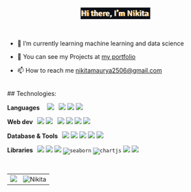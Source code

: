 <p align="center">
  <img src="./github-title.png" width="32%" alt="Hello, I'm Nikita." />
</p><br />

- 🌱 I’m currently learning machine learning and data science
  
- 🔗 You can see my Projects at [my portfolio](https://sun-andsky.github.io/Portfolio/)
  
- 📫 How to reach me nikitamaurya2506@gmail.com

<br>
## Technologies:

<p>
  <strong>Languages &nbsp;</strong>
  <code> <img src="https://cdn.jsdelivr.net/gh/devicons/devicon@latest/icons/c/c-plain.svg" height="25"/></code>
  <code> <img src="https://cdn.jsdelivr.net/gh/devicons/devicon@latest/icons/cplusplus/cplusplus-plain.svg" height="25" /></code>
  <code><img src="https://cdn.jsdelivr.net/gh/devicons/devicon/icons/python/python-original.svg" height="25"/></code>
  <code><img src="https://cdn.jsdelivr.net/gh/devicons/devicon/icons/javascript/javascript-original.svg" height="25"/></code>
</p>

<p>
  <strong>Web dev &nbsp;</strong>
  <code><img src="https://cdn.jsdelivr.net/gh/devicons/devicon/icons/react/react-original.svg" height="25"/></code>
  <code><img src="https://cdn.jsdelivr.net/gh/devicons/devicon/icons/html5/html5-original.svg" height="25"/> </code>
  <code><img src="https://cdn.jsdelivr.net/gh/devicons/devicon/icons/css3/css3-original.svg" height="25"/></code>
  <code><img src="https://cdn.jsdelivr.net/gh/devicons/devicon/icons/django/django-plain.svg" height="25"/></code>
  <code><img src="https://cdn.jsdelivr.net/gh/devicons/devicon/icons/nodejs/nodejs-original.svg" height="25"/></code>
  <code><img src="https://cdn.jsdelivr.net/gh/devicons/devicon/icons/express/express-original.svg" height="25"/></code>
</p>

<p>
  <strong> Database & Tools    &nbsp;  </strong>
  <code><img src="https://cdn.jsdelivr.net/gh/devicons/devicon@latest/icons/mysql/mysql-original.svg" height="25"/></code>
  <code><img src="https://cdn.jsdelivr.net/gh/devicons/devicon/icons/mongodb/mongodb-original.svg" height="25"/></code>
  <code><img src="https://cdn.jsdelivr.net/gh/devicons/devicon/icons/git/git-original.svg" height="25"/></code>
  <code><img src="https://cdn.jsdelivr.net/gh/devicons/devicon/icons/vscode/vscode-original.svg" height="25"/></code>
  <code><img src="https://cdn.jsdelivr.net/gh/devicons/devicon@latest/icons/postman/postman-original.svg" height="25"/></code>
</p>

<p>
  <strong> Libraries   &nbsp;  </strong>
  <code><img src="https://cdn.jsdelivr.net/gh/devicons/devicon@latest/icons/numpy/numpy-original.svg" height="25"/></code>
  <code><img src="https://cdn.jsdelivr.net/gh/devicons/devicon/icons/pandas/pandas-original.svg" height="25"/></code>
  <code><img src="https://cdn.jsdelivr.net/gh/devicons/devicon@latest/icons/matplotlib/matplotlib-original.svg" height="25" /></code>
  <code><img src="https://seaborn.pydata.org/_images/logo-mark-lightbg.svg" alt="seaborn" height="25"/></code>
  <code><img src="https://www.chartjs.org/media/logo-title.svg" alt="chartjs" height="25"/></code>
  <code><img src="https://cdn.jsdelivr.net/gh/devicons/devicon/icons/playwright/playwright-original.svg" height="25"/></code>
  <code><img src="https://cdn.jsdelivr.net/gh/devicons/devicon/icons/python/python-original.svg" height="25"/></code>
</p>

<br>


<table align="center">
  <tr>
    <td><img src="https://github-readme-stats.vercel.app/api?username=sun-andsky&show_icons=true&theme=tokyonight" width="100%"/></td>
    <td><img  src="https://github-readme-stats.vercel.app/api/top-langs?username=sun-andsky&show_icons=true&theme=tokyonight" alt="Nikita"width="100%" /></td>
  </tr>
</table>









